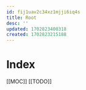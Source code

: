 ```yaml
---
id: fij1uav2c34xz1mjji6iq4s
title: Root
desc: ''
updated: 1702823400318
created: 1702823215188
---
```




# Index

[[MOC]]
[[TODO]]
